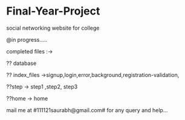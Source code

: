 # Final-Year-Project
 social networking website for college
 
 @in progress.....
 
 completed files :-> 
 
 ?? database
 
 ?? index_files ->signup,login,error,background,registration-validation,
 
 ??step -> step1 ,step2, step3
 
 ??home -> home


<p>
 mail me at #111121saurabh@gmail.com# for any query and help...
 </p>

